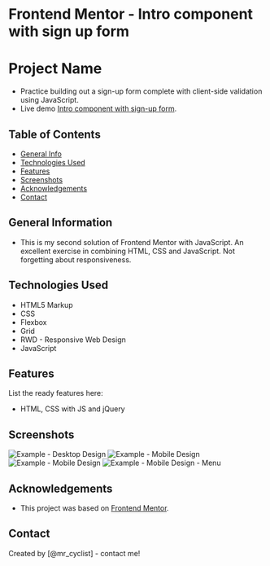 # Frontend Mentor - Intro component with sign up form

# Project Name
- Practice building out a sign-up form complete with client-side validation using JavaScript.
- Live demo [Intro component with sign-up form](https://www.frontendmentor.io/challenges/news-homepage-H6SWTa1MFl). 

## Table of Contents
* [General Info](#general-information)
* [Technologies Used](#technologies-used)
* [Features](#features)
* [Screenshots](#screenshots)
* [Acknowledgements](#acknowledgements)
* [Contact](#contact)

## General Information
- This is my second solution of Frontend Mentor with JavaScript. An excellent exercise in combining HTML, CSS and JavaScript. Not forgetting about responsiveness.

## Technologies Used
- HTML5 Markup
- CSS 
- Flexbox
- Grid
- RWD - Responsive Web Design 
- JavaScript


## Features
List the ready features here:
- HTML, CSS with JS and jQuery

## Screenshots
![Example - Desktop Design](./screenshots/desktop-design.png)
![Example - Mobile Design](./screenshots/mobile-design.png)
![Example - Mobile Design](./screenshots/mobile-design2.png)
![Example - Mobile Design - Menu](./screenshots/mobile-design3.png)
## Acknowledgements
- This project was based on [Frontend Mentor](https://www.example.com).

## Contact
Created by [@mr_cyclist] - contact me!